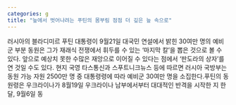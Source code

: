 ```yaml
---
categories: g
title: "늪에서 벗어나려는 푸틴의 몸부림 점점 더 깊은 늪 속으로"
---
```

러시아의 블라디미르 푸틴 대통령이 9월21일 대국민 연설에서 밝힌 30여만 명의 예비군 부분 동원은 그가 재래식 전쟁에서 휘두를 수 있는 ‘마지막 칼’을 뽑은 것으로 볼 수 있다. 앞으로 예상치 못한 수많은 재앙으로 이어질 수 있다는 점에서 ‘판도라의 상자’를 연 것일 수도 있다. 현지 국영 타스통신과 스푸트니크뉴스 등에 따르면 러시아 국방부는 동원 가능 자원 2500만 명 중 대통령령에 따라 예비군 30여만 명을 소집한다.푸틴의 동원령은 우크라이나가 8월19일 우크라이나 남부에서부터 대대적인 반격을 시작한 지 한 달, 9월6일 동